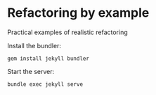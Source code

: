 # Refactoring by example

Practical examples of realistic refactoring 

Install the bundler:
```
gem install jekyll bundler
```

Start the server:
```
bundle exec jekyll serve
```
